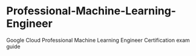 # Professional-Machine-Learning-Engineer
Google Cloud Professional Machine Learning Engineer Certification exam guide
